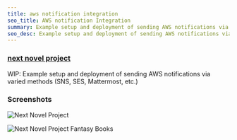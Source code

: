 ```yaml
---
title: aws notification integration
seo_title: AWS notification Integration
summary: Example setup and deployment of sending AWS notifications via varied methods (SNS, SES, Mattermost, etc.)
seo_desc: Example setup and deployment of sending AWS notifications via varied methods (SNS, SES, Mattermost, etc.)
---
```

### [next novel project](https://nextnovelproject.com/)

WIP: Example setup and deployment of sending AWS notifications via varied methods (SNS, SES, Mattermost, etc.)

### Screenshots

![Next Novel Project](/img/next-novel-project.png)

![Next Novel Project Fantasy Books](/img/next-novel-project-fantasy.png)
